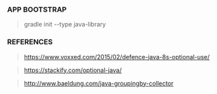 ### APP BOOTSTRAP

> gradle init --type java-library


### REFERENCES

>    https://www.voxxed.com/2015/02/defence-java-8s-optional-use/

>    https://stackify.com/optional-java/

>    http://www.baeldung.com/java-groupingby-collector
